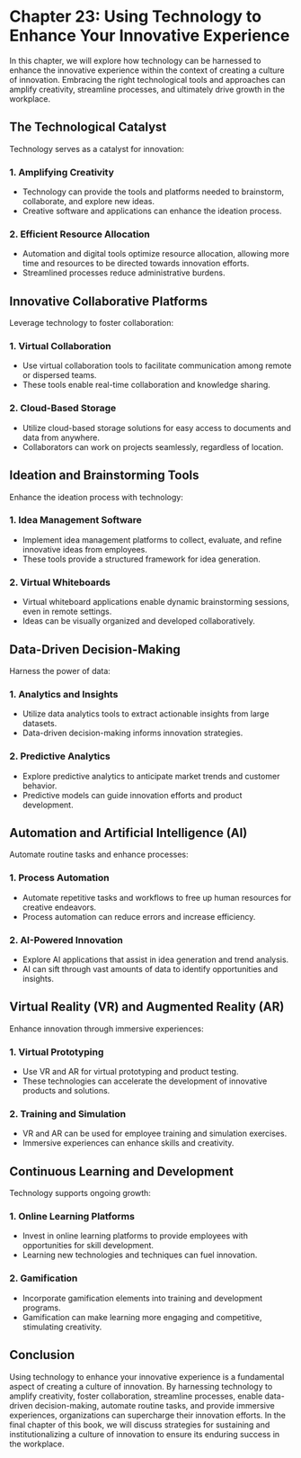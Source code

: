 Chapter 23: Using Technology to Enhance Your Innovative Experience
==================================================================

In this chapter, we will explore how technology can be harnessed to enhance the innovative experience within the context of creating a culture of innovation. Embracing the right technological tools and approaches can amplify creativity, streamline processes, and ultimately drive growth in the workplace.

The Technological Catalyst
--------------------------

Technology serves as a catalyst for innovation:

### **1. Amplifying Creativity**

* Technology can provide the tools and platforms needed to brainstorm, collaborate, and explore new ideas.
* Creative software and applications can enhance the ideation process.

### **2. Efficient Resource Allocation**

* Automation and digital tools optimize resource allocation, allowing more time and resources to be directed towards innovation efforts.
* Streamlined processes reduce administrative burdens.

Innovative Collaborative Platforms
----------------------------------

Leverage technology to foster collaboration:

### **1. Virtual Collaboration**

* Use virtual collaboration tools to facilitate communication among remote or dispersed teams.
* These tools enable real-time collaboration and knowledge sharing.

### **2. Cloud-Based Storage**

* Utilize cloud-based storage solutions for easy access to documents and data from anywhere.
* Collaborators can work on projects seamlessly, regardless of location.

Ideation and Brainstorming Tools
--------------------------------

Enhance the ideation process with technology:

### **1. Idea Management Software**

* Implement idea management platforms to collect, evaluate, and refine innovative ideas from employees.
* These tools provide a structured framework for idea generation.

### **2. Virtual Whiteboards**

* Virtual whiteboard applications enable dynamic brainstorming sessions, even in remote settings.
* Ideas can be visually organized and developed collaboratively.

Data-Driven Decision-Making
---------------------------

Harness the power of data:

### **1. Analytics and Insights**

* Utilize data analytics tools to extract actionable insights from large datasets.
* Data-driven decision-making informs innovation strategies.

### **2. Predictive Analytics**

* Explore predictive analytics to anticipate market trends and customer behavior.
* Predictive models can guide innovation efforts and product development.

Automation and Artificial Intelligence (AI)
-------------------------------------------

Automate routine tasks and enhance processes:

### **1. Process Automation**

* Automate repetitive tasks and workflows to free up human resources for creative endeavors.
* Process automation can reduce errors and increase efficiency.

### **2. AI-Powered Innovation**

* Explore AI applications that assist in idea generation and trend analysis.
* AI can sift through vast amounts of data to identify opportunities and insights.

Virtual Reality (VR) and Augmented Reality (AR)
-----------------------------------------------

Enhance innovation through immersive experiences:

### **1. Virtual Prototyping**

* Use VR and AR for virtual prototyping and product testing.
* These technologies can accelerate the development of innovative products and solutions.

### **2. Training and Simulation**

* VR and AR can be used for employee training and simulation exercises.
* Immersive experiences can enhance skills and creativity.

Continuous Learning and Development
-----------------------------------

Technology supports ongoing growth:

### **1. Online Learning Platforms**

* Invest in online learning platforms to provide employees with opportunities for skill development.
* Learning new technologies and techniques can fuel innovation.

### **2. Gamification**

* Incorporate gamification elements into training and development programs.
* Gamification can make learning more engaging and competitive, stimulating creativity.

Conclusion
----------

Using technology to enhance your innovative experience is a fundamental aspect of creating a culture of innovation. By harnessing technology to amplify creativity, foster collaboration, streamline processes, enable data-driven decision-making, automate routine tasks, and provide immersive experiences, organizations can supercharge their innovation efforts. In the final chapter of this book, we will discuss strategies for sustaining and institutionalizing a culture of innovation to ensure its enduring success in the workplace.
